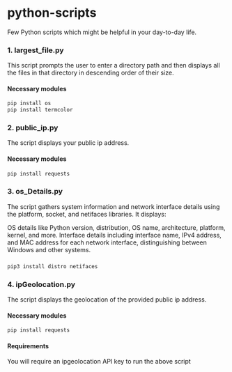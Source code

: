 # python-scripts
Few Python scripts which might be helpful in your day-to-day life.


### 1. largest_file.py 
This script prompts the user to enter a directory path and then displays all the files in that directory in descending order of their size.
#### Necessary modules
```s
pip install os
pip install termcolor
```

### 2. public_ip.py
The script displays your public ip address.
#### Necessary modules
```s
pip install requests
```

### 3. os_Details.py
The script gathers system information and network interface details using the platform, socket, and netifaces libraries. It displays:

OS details like Python version, distribution, OS name, architecture, platform, kernel, and more.
Interface details including interface name, IPv4 address, and MAC address for each network interface, distinguishing between Windows and other systems.
###
```s
pip3 install distro netifaces
```

### 4. ipGeolocation.py
The script displays the geolocation of the provided public ip address.
#### Necessary modules
```s
pip install requests
```
#### Requirements
You will require an ipgeolocation API key to run the above script

